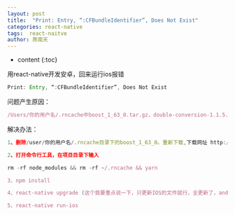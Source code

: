 ```yaml
---
layout: post
title:  "Print: Entry, “:CFBundleIdentifier”, Does Not Exist"
categories: react-native
tags:  react-naitve
author: 燕南天
---
```


* content
{:toc}

用react-native开发安卓，回来运行ios报错

```js
Print: Entry, “:CFBundleIdentifier”, Does Not Exist
```

问题产生原因：

```js
/Users/你的用户名/.rncache中boost_1_63_0.tar.gz，double-conversion-1.1.5.tar.gz，folly-2016.09.26.00.tar.gz，glog-0.3.4.tar.gz文件不完整。或者node_modules/react-native/third-party 文件不完整。
```

解决办法：

```js
1、删除/user/你的用户名/.rncache目录下的boost_1_63_0。重新下载,下载网址 http://www.boost.org/users/history/version_1_63_0.html

2、打开命令行工具，在项目目录下输入

rm -rf node_modules && rm -rf ~/.rncache && yarn

3、npm install 

4、react-native upgrade (这个我要重点说一下，只更新IOS的文件就行，全更新了，android的别给人家动。)

5、react-native run-ios

```


